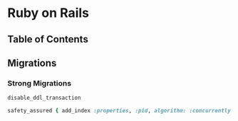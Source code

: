 # Ruby on Rails

## Table of Contents


## Migrations

### Strong Migrations

```ruby
disable_ddl_transaction

safety_assured { add_index :properties, :pid, algorithm: :concurrently }
```
